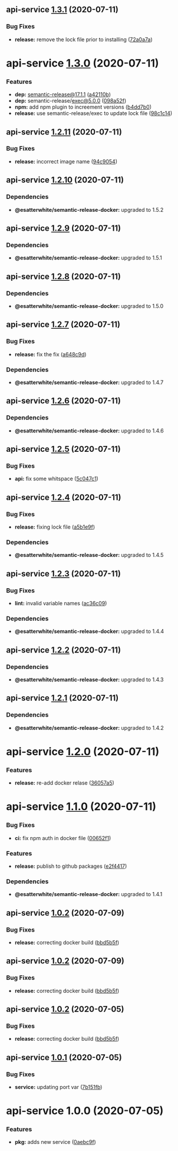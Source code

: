 ## api-service [1.3.1](https://github.com/esatterwhite/release-project/compare/api-service@1.3.0...api-service@1.3.1) (2020-07-11)


### Bug Fixes

* **release:** remove the lock file prior to installing ([72a0a7a](https://github.com/esatterwhite/release-project/commit/72a0a7a3af66113d0f064264fb2575ccaee5cc7a))

# api-service [1.3.0](https://github.com/esatterwhite/release-project/compare/api-service@1.2.11...api-service@1.3.0) (2020-07-11)


### Features

* **dep:** semantic-release@17.1.1 ([a42110b](https://github.com/esatterwhite/release-project/commit/a42110b78168023a1b8af3eb8adb41d24d40ba8f))
* **dep:** semantic-release/exec@5.0.0 ([098a52f](https://github.com/esatterwhite/release-project/commit/098a52ffa59536f10b67f68de82b1b7ba8878dbf))
* **npm:** add npm plugin to increement versions ([b4dd7b0](https://github.com/esatterwhite/release-project/commit/b4dd7b004b48ffb4a229dc7d35690dede465a9b3))
* **release:** use semantic-release/exec to update lock file ([98c1c14](https://github.com/esatterwhite/release-project/commit/98c1c142d62a774adf054a726fa302958268a84e))

## api-service [1.2.11](https://github.com/esatterwhite/release-project/compare/api-service@1.2.10...api-service@1.2.11) (2020-07-11)


### Bug Fixes

* **release:** incorrect image name ([94c9054](https://github.com/esatterwhite/release-project/commit/94c9054a58fbbe7f737a58c6a9a99f9fd6b45480))

## api-service [1.2.10](https://github.com/esatterwhite/release-project/compare/api-service@1.2.9...api-service@1.2.10) (2020-07-11)





### Dependencies

* **@esatterwhite/semantic-release-docker:** upgraded to 1.5.2

## api-service [1.2.9](https://github.com/esatterwhite/release-project/compare/api-service@1.2.8...api-service@1.2.9) (2020-07-11)





### Dependencies

* **@esatterwhite/semantic-release-docker:** upgraded to 1.5.1

## api-service [1.2.8](https://github.com/esatterwhite/release-project/compare/api-service@1.2.7...api-service@1.2.8) (2020-07-11)





### Dependencies

* **@esatterwhite/semantic-release-docker:** upgraded to 1.5.0

## api-service [1.2.7](https://github.com/esatterwhite/release-project/compare/api-service@1.2.6...api-service@1.2.7) (2020-07-11)


### Bug Fixes

* **release:** fix the fix ([a648c9d](https://github.com/esatterwhite/release-project/commit/a648c9d31bf32921b20851d5cda5a2b04b1b1609))





### Dependencies

* **@esatterwhite/semantic-release-docker:** upgraded to 1.4.7

## api-service [1.2.6](https://github.com/esatterwhite/release-project/compare/api-service@1.2.5...api-service@1.2.6) (2020-07-11)





### Dependencies

* **@esatterwhite/semantic-release-docker:** upgraded to 1.4.6

## api-service [1.2.5](https://github.com/esatterwhite/release-project/compare/api-service@1.2.4...api-service@1.2.5) (2020-07-11)


### Bug Fixes

* **api:** fix some whitspace ([5c047c1](https://github.com/esatterwhite/release-project/commit/5c047c1dec2b21e0fe883229a117c662b50a5cf5))

## api-service [1.2.4](https://github.com/esatterwhite/release-project/compare/api-service@1.2.3...api-service@1.2.4) (2020-07-11)


### Bug Fixes

* **release:** fixing lock file ([a5b1e9f](https://github.com/esatterwhite/release-project/commit/a5b1e9f2bdf3c193c3451b1cb5379c997b6ccaf8))





### Dependencies

* **@esatterwhite/semantic-release-docker:** upgraded to 1.4.5

## api-service [1.2.3](https://github.com/esatterwhite/release-project/compare/api-service@1.2.2...api-service@1.2.3) (2020-07-11)


### Bug Fixes

* **lint:** invalid variable names ([ac36c09](https://github.com/esatterwhite/release-project/commit/ac36c0952227364d5e1174c4133c06c5115e7b63))





### Dependencies

* **@esatterwhite/semantic-release-docker:** upgraded to 1.4.4

## api-service [1.2.2](https://github.com/esatterwhite/release-project/compare/api-service@1.2.1...api-service@1.2.2) (2020-07-11)





### Dependencies

* **@esatterwhite/semantic-release-docker:** upgraded to 1.4.3

## api-service [1.2.1](https://github.com/esatterwhite/release-project/compare/api-service@1.2.0...api-service@1.2.1) (2020-07-11)





### Dependencies

* **@esatterwhite/semantic-release-docker:** upgraded to 1.4.2

# api-service [1.2.0](https://github.com/esatterwhite/release-project/compare/api-service@1.1.0...api-service@1.2.0) (2020-07-11)


### Features

* **release:** re-add docker relase ([36057a5](https://github.com/esatterwhite/release-project/commit/36057a5f64084d4f047514f54d994c83d10d5215))

# api-service [1.1.0](https://github.com/esatterwhite/release-project/compare/api-service@1.0.2...api-service@1.1.0) (2020-07-11)


### Bug Fixes

* **ci:** fix npm auth in docker file ([00652f1](https://github.com/esatterwhite/release-project/commit/00652f1b500ae896da135b1d5a4f203f86c2f3aa))


### Features

* **release:**  publish to github packages ([e2f4417](https://github.com/esatterwhite/release-project/commit/e2f4417e112793649251ce5a5ef65cce403980b7))





### Dependencies

* **@esatterwhite/semantic-release-docker:** upgraded to 1.4.1

## api-service [1.0.2](https://github.com/esatterwhite/release-project/compare/api-service@1.0.1...api-service@1.0.2) (2020-07-09)


### Bug Fixes

* **release:** correcting docker build ([bbd5b5f](https://github.com/esatterwhite/release-project/commit/bbd5b5fc95ffb0ed6781d8f4329e0eef25c71ffa))

## api-service [1.0.2](https://github.com/esatterwhite/release-project/compare/api-service@1.0.1...api-service@1.0.2) (2020-07-09)


### Bug Fixes

* **release:** correcting docker build ([bbd5b5f](https://github.com/esatterwhite/release-project/commit/bbd5b5fc95ffb0ed6781d8f4329e0eef25c71ffa))

## api-service [1.0.2](https://github.com/esatterwhite/release-project/compare/api-service@1.0.1...api-service@1.0.2) (2020-07-05)


### Bug Fixes

* **release:** correcting docker build ([bbd5b5f](https://github.com/esatterwhite/release-project/commit/bbd5b5fc95ffb0ed6781d8f4329e0eef25c71ffa))

## api-service [1.0.1](https://github.com/esatterwhite/release-project/compare/api-service@1.0.0...api-service@1.0.1) (2020-07-05)


### Bug Fixes

* **service:** updating port var ([7b151fb](https://github.com/esatterwhite/release-project/commit/7b151fba92665646c48df506de75911541c51519))

# api-service 1.0.0 (2020-07-05)


### Features

* **pkg:** adds new service ([0aebc9f](https://github.com/esatterwhite/release-project/commit/0aebc9f899e34a7e22276558328c296c78067a10))
